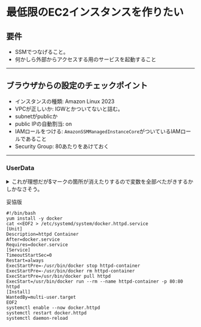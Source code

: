 # 最低限のEC2インスタンスを作りたい

## 要件

- SSMでつなげること。
- 何かしら外部からアクセスする用のサービスを起動すること

---

## ブラウザからの設定のチェックポイント

- インスタンスの種類: Amazon Linux 2023
- VPCが正しいか: IGWとかついてないと詰む。
- subnetがpublicか
- public IPの自動割当: on
- IAMロールをつける: `AmazonSSMManagedInstanceCore`がついているIAMロールであること
- Security Group: 80あたりをあけておく

---

### UserData



<details><summary>これが理想だが$マークの箇所が消えたりするので変数を全部べたがきするかしかなさそう。
</summary>

```
#!/bin/bash
yum install -y docker
cat <<EOF2 > /etc/systemd/system/docker.httpd.service
[Unit]
Description=httpd Container
After=docker.service
Requires=docker.service
[Service]
Environment="CONTAINER_NAME=httpd-container"
TimeoutStartSec=0
Restart=always
ExecStartPre=-/usr/bin/docker stop ${CONTAINER_NAME}
ExecStartPre=-/usr/bin/docker rm ${CONTAINER_NAME}
ExecStartPre=/usr/bin/docker pull httpd
ExecStart=/usr/bin/docker run --rm --name ${CONTAINER_NAME} -p 80:80 httpd
[Install]
WantedBy=multi-user.target
EOF2
systemctl enable --now docker.httpd
systemctl restart docker.httpd
systemctl daemon-reload
```
</details>

妥協版

```
#!/bin/bash
yum install -y docker
cat <<EOF2 > /etc/systemd/system/docker.httpd.service
[Unit]
Description=httpd Container
After=docker.service
Requires=docker.service
[Service]
TimeoutStartSec=0
Restart=always
ExecStartPre=-/usr/bin/docker stop httpd-container
ExecStartPre=-/usr/bin/docker rm httpd-container
ExecStartPre=/usr/bin/docker pull httpd
ExecStart=/usr/bin/docker run --rm --name httpd-container -p 80:80 httpd
[Install]
WantedBy=multi-user.target
EOF2
systemctl enable --now docker.httpd
systemctl restart docker.httpd
systemctl daemon-reload
```

